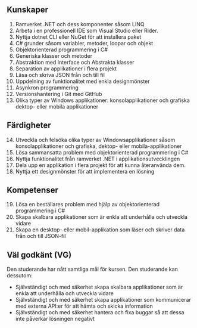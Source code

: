## Kunskaper
1. Ramverket .NET och dess komponenter såsom LINQ
2. Arbeta i en professionell IDE som Visual Studio eller Rider.
3. Nyttja dotnet CLI eller NuGet för att installera paket
4. C# grunder såsom variabler, metoder, loopar och objekt
5. Objektorienterad programmering i C#
6. Generiska klasser och metoder
7. Abstraktion med Interface och Abstrakta klasser
8. Separation av applikationer i flera projekt
9. Läsa och skriva JSON från och till fil
10. Uppdelning av funktionalitet med enkla designmönster
11. Asynkron programmering
12. Versionshantering i Git med GitHub
13. Olika typer av Windows applikationer: konsolapplikationer och grafiska dektop- eller
mobila applikationer
## Färdigheter
14. Utveckla och felsöka olika typer av Windowsapplikationer såsom konsolapplikationer
och grafiska, dektop- eller mobila-applikationer
15. Lösa sammansatta problem med objektorienterad programmering i C#
16. Nyttja funktionalitet från ramverket .NET i applikationsutvecklingen
17. Dela upp en applikation i flera projekt för att kunna återanvända dem.
18. Nyttja ett designmönster för att implementera en lösning
## Kompetenser
19. Lösa en beställares problem med hjälp av objektorienterad programmering i C#
20. Skapa skalbara applikationer som är enkla att underhålla och utveckla vidare
21. Skapa en desktop- eller mobil-applikation som läser och skriver data från och till
JSON-fil
## Väl godkänt (VG)
Den studerande har nått samtliga mål för kursen. Den studerande kan dessutom:
* Självständigt och med säkerhet skapa skalbara applikationer som är enkla att underhålla och utveckla vidare
* Självständigt och med säkerhet skapa applikationer som kommunicerar med externa API:er för att hämta och skicka information
* Självständigt och med säkerhet hantera och fixa buggar så att dessa inte påverkar lösningen negativt
